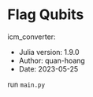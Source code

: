 # Flag Qubits 

icm_converter:
- Julia version: 1.9.0
- Author: quan-hoang
- Date: 2023-05-25

run `main.py`